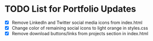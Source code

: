 # TODO List for Portfolio Updates

- [x] Remove LinkedIn and Twitter social media icons from index.html
- [x] Change color of remaining social icons to light orange in styles.css
- [x] Remove download buttons/links from projects section in index.html
